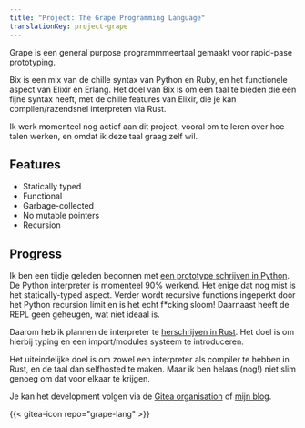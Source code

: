 ```yaml
---
title: "Project: The Grape Programming Language"
translationKey: project-grape
---
```


Grape is een general purpose programmmeertaal gemaakt voor rapid-pase prototyping.

Bix is een mix van de chille syntax van Python en Ruby, en het functionele aspect van Elixir en Erlang. Het doel van Bix is om een taal te bieden die een fijne syntax heeft, met de chille features van Elixir, die je kan compilen/razendsnel interpreten via Rust.

Ik werk momenteel nog actief aan dit project, vooral om te leren over hoe talen werken, en omdat ik deze taal graag zelf wil.

## Features

- Statically typed
- Functional
- Garbage-collected
- No mutable pointers
- Recursion

## Progress

Ik ben een tijdje geleden begonnen met [een prototype schrijven in Python](https://git.geheimesite.nl/grape-lang/grape.py). De Python interpreter is momenteel 90% werkend. Het enige dat nog mist is het statically-typed aspect. Verder wordt recursive functions ingeperkt door het Python recursion limit en is het echt f*cking sloom! Daarnaast heeft de REPL geen geheugen, wat niet ideaal is.

Daarom heb ik plannen de interpreter te [herschrijven in Rust](https://git.geheimesite.nl/grape-lang/grape.rs). Het doel is om hierbij typing en een import/modules systeem te introduceren.

Het uiteindelijke doel is om zowel een interpreter als compiler te hebben in Rust, en de taal dan selfhosted te maken. Maar ik ben helaas (nog!) niet slim genoeg om dat voor elkaar te krijgen.

Je kan het development volgen via de [Gitea organisation](https://git.geheimesite.nl/grape-lang) of [mijn blog](https://blog.geheimesite.nl).

<span hidden>Post information</span> {{< gitea-icon repo="grape-lang" >}}
